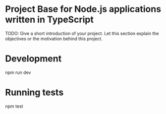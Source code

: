 # Project Base for Node.js applications written in TypeScript
TODO: Give a short introduction of your project. Let this section explain the objectives or the motivation behind this project. 

# Development
npm run dev

# Running tests
npm test